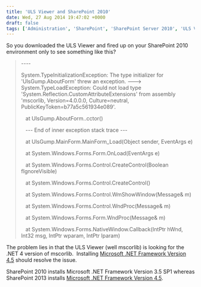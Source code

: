 ```yaml
---
title: 'ULS Viewer and SharePoint 2010'
date: Wed, 27 Aug 2014 19:47:02 +0000
draft: false
tags: ['Administration', 'SharePoint', 'SharePoint Server 2010', 'ULS Viewer']
---
```


So you downloaded the ULS Viewer and fired up on your SharePoint 2010 environment only to see something like this?

> \----
> 
> System.TypeInitializationException: The type initializer for 'UlsGump.AboutForm' threw an exception. ---> System.TypeLoadException: Could not load type 'System.Reflection.CustomAttributeExtensions' from assembly 'mscorlib, Version=4.0.0.0, Culture=neutral, PublicKeyToken=b77a5c561934e089'.
> 
>    at UlsGump.AboutForm..cctor()
> 
>    --- End of inner exception stack trace ---
> 
>    at UlsGump.MainForm.MainForm\_Load(Object sender, EventArgs e)
> 
>    at System.Windows.Forms.Form.OnLoad(EventArgs e)
> 
>    at System.Windows.Forms.Control.CreateControl(Boolean fIgnoreVisible)
> 
>    at System.Windows.Forms.Control.CreateControl()
> 
>    at System.Windows.Forms.Control.WmShowWindow(Message& m)
> 
>    at System.Windows.Forms.Control.WndProc(Message& m)
> 
>    at System.Windows.Forms.Form.WndProc(Message& m)
> 
>    at System.Windows.Forms.NativeWindow.Callback(IntPtr hWnd, Int32 msg, IntPtr wparam, IntPtr lparam)

The problem lies in that the ULS Viewer (well mscorlib) is looking for the .NET 4 version of mscorlib.  Installing [Microsoft .NET Framework Version 4.5](http://go.microsoft.com/fwlink/p/?LinkId=250950) should resolve the issue.

SharePoint 2010 installs Microsoft .NET Framework Version 3.5 SP1 whereas SharePoint 2013 installs [Microsoft .NET Framework Version 4.5](http://go.microsoft.com/fwlink/p/?LinkId=250950).
